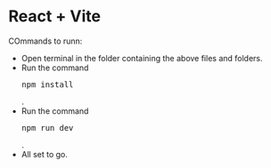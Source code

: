# React + Vite
COmmands to runn: <br>
<ul>
  <li>Open terminal in the folder containing the above files and folders.</li>
  <li> Run the command <pre>npm install</pre>.</li>
  <li>Run the command <pre>npm run dev</pre>.</li>
  <li>All set to go.</li>
</ul>
